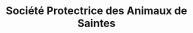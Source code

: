 ---
title: "Société Protectrice des Animaux de Saintes"
url: /saintes/societe-protectrice-des-animaux-de-saintes/
shop: Tiere
---